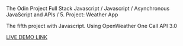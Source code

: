The Odin Project Full Stack Javascript / Javascript / Asynchronous JavaScript and APIs / 5. Project: Weather App

The fifth project with Javascript.
Using OpenWeather One Call API 3.0

[LIVE DEMO LINK](https://pepprbell.github.io/odin-projects/3.Javascript/odin-weather-app/index.html)

